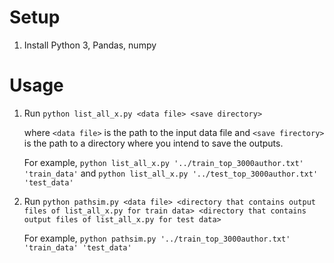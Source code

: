 # Setup
1. Install Python 3, Pandas, numpy

# Usage
1. Run `python list_all_x.py <data file> <save directory>`

   where `<data file>` is the path to the input data file and `<save firectory>` is the path to a directory where you intend to save the outputs.

   For example,
   `python list_all_x.py '../train_top_3000author.txt' 'train_data'`
   and
   `python list_all_x.py '../test_top_3000author.txt' 'test_data'`

2. Run `python pathsim.py <data file> <directory that contains output files of list_all_x.py for train data> <directory that contains output files of list_all_x.py for test data>`

   For example,
   `python pathsim.py '../train_top_3000author.txt' 'train_data' 'test_data'`
